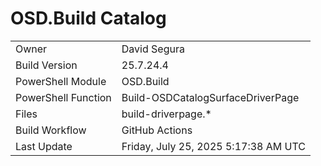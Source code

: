 ﻿# OSD.Build Catalog

| | |
|-|-|
| Owner | David Segura |
| Build Version | 25.7.24.4 |
| PowerShell Module | OSD.Build |
| PowerShell Function | Build-OSDCatalogSurfaceDriverPage |
| Files | build-driverpage.* |
| Build Workflow | GitHub Actions |
| Last Update | Friday, July 25, 2025 5:17:38 AM UTC |
